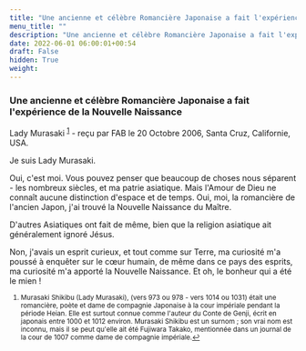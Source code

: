 ```yaml
---
title: "Une ancienne et célèbre Romancière Japonaise a fait l'expérience de la Nouvelle Naissance"
menu_title: ""
description: "Une ancienne et célèbre Romancière Japonaise a fait l'expérience de la Nouvelle Naissance"
date: 2022-06-01 06:00:01+00:54
draft: False
hidden: True
weight:
---
```

### Une ancienne et célèbre Romancière Japonaise a fait l'expérience de la Nouvelle Naissance

Lady Murasaki <sup id="a1">[1](#f1)</sup> - reçu par FAB le 20 Octobre 2006, Santa Cruz, Californie, USA.

Je suis Lady Murasaki.

Oui, c'est moi. Vous pouvez penser que beaucoup de choses nous séparent - les nombreux siècles, et ma patrie asiatique. Mais l'Amour de Dieu ne connaît aucune distinction d'espace et de temps. Oui, moi, la romancière de l'ancien Japon, j'ai trouvé la Nouvelle Naissance du Maître.

D'autres Asiatiques ont fait de même, bien que la religion asiatique ait généralement ignoré Jésus.

Non, j'avais un esprit curieux, et tout comme sur Terre, ma curiosité m'a poussé à enquêter sur le cœur humain, de même dans ce pays des esprits, ma curiosité m'a apporté la Nouvelle Naissance. Et oh, le bonheur qui a été le mien !
<small>

1. <large id="f1"> Murasaki Shikibu (Lady Murasaki), (vers 973 ou 978 - vers 1014 ou 1031) était une romancière, poète et dame de compagnie Japonaise à la cour impériale pendant la période Heian. Elle est surtout connue comme l'auteur du Conte de Genji, écrit en japonais entre 1000 et 1012 environ. Murasaki Shikibu est un surnom ; son vrai nom est inconnu, mais il se peut qu'elle ait été Fujiwara Takako, mentionnée dans un journal de la cour de 1007 comme dame de compagnie impériale.[↩](#a1)
